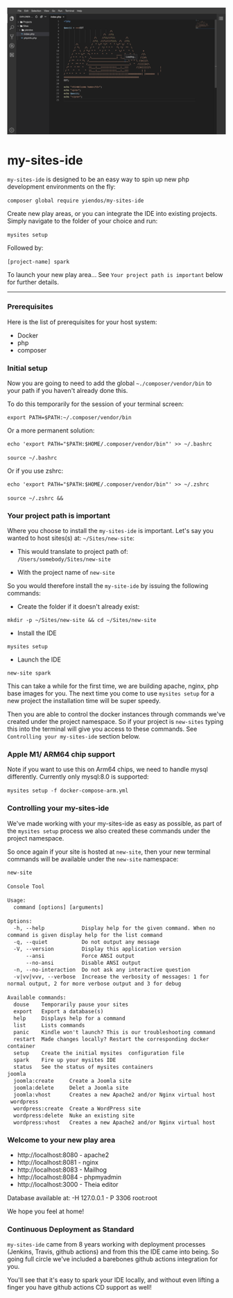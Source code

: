![Screenshot](/screenshot.png?raw=true)

# my-sites-ide

`my-sites-ide` is designed to be an easy way to spin up new php development environments on the fly: 

`composer global require yiendos/my-sites-ide`

Create new play areas, or you can integrate the IDE into existing projects. Simply navigate to the folder of your choice and run: 

`mysites setup`

Followed by: 

`[project-name] spark` 

To launch your new play area... See `Your project path is important` below for further details.

---

### Prerequisites

Here is the list of prerequisites for your host system:

* Docker
* php 
* composer

### Initial setup 

Now you are going to need to add the global `~./composer/vendor/bin` to your path if you haven't already done this. 

To do this temporarily for the session of your terminal screen: 

```
export PATH=$PATH:~/.composer/vendor/bin
````

Or a more permanent solution: 

```
echo 'export PATH="$PATH:$HOME/.composer/vendor/bin"' >> ~/.bashrc

source ~/.bashrc
```

Or if you use zshrc: 

```
echo 'export PATH="$PATH:$HOME/.composer/vendor/bin"' >> ~/.zshrc

source ~/.zshrc && 
```
### Your project path is important

Where you choose to install the `my-sites-ide` is important. Let's say you wanted to host sites(s) at: `~/Sites/new-site`: 

* This would translate to project path of:  
`/Users/somebody/Sites/new-site` 

* With the project name of 
`new-site`

So you would therefore install the `my-site-ide` by issuing the following commands: 

* Create the folder if it doesn't already exist: 
```
mkdir -p ~/Sites/new-site && cd ~/Sites/new-site
```

* Install the IDE 
```
mysites setup
```

* Launch the IDE 
```
new-site spark
```

This can take a while for the first time, we are building apache, nginx, php base images for you. The next time you come to use `mysites setup` for a new project the installation time will be super speedy. 

Then you are able to control the docker instances through commands we've created under the project namespace. So if your project is `new-sites` typing this into the terminal will give you access to these commands. See `Controlling your my-sites-ide` section below.


### Apple M1/ ARM64 chip support 

Note if you want to use this on Arm64 chips, we need to handle mysql differently. Currently only mysql:8.0 is supported: 

`mysites setup -f docker-compose-arm.yml`

### Controlling your my-sites-ide 

We've made working with your my-sites-ide as easy as possible, as part of the `mysites setup` process we also created these commands under the project namespace. 

So once again if your site is hosted at `new-site`, then your new terminal commands will be available under the `new-site` namespace: 

```
new-site 

Console Tool

Usage:
  command [options] [arguments]

Options:
  -h, --help            Display help for the given command. When no command is given display help for the list command
  -q, --quiet           Do not output any message
  -V, --version         Display this application version
      --ansi            Force ANSI output
      --no-ansi         Disable ANSI output
  -n, --no-interaction  Do not ask any interactive question
  -v|vv|vvv, --verbose  Increase the verbosity of messages: 1 for normal output, 2 for more verbose output and 3 for debug

Available commands:
  douse    Temporarily pause your sites
  export   Export a database(s)
  help     Displays help for a command
  list     Lists commands
  panic    Kindle won't launch? This is our troubleshooting command
  restart  Made changes locally? Restart the corresponding docker container
  setup    Create the initial mysites  configuration file
  spark    Fire up your mysites IDE
  status   See the status of mysites containers
joomla
  joomla:create     Create a Joomla site
  joomla:delete     Delet a Joomla site
  joomla:vhost      Creates a new Apache2 and/or Nginx virtual host
 wordpress
  wordpress:create  Create a WordPress site
  wordpress:delete  Nuke an existing site
  wordpress:vhost   Creates a new Apache2 and/or Nginx virtual host
``` 

### Welcome to your new play area 

* http://localhost:8080 - apache2
* http://localhost:8081 - nginx
* http://localhost:8083 - Mailhog
* http://localhost:8084 - phpmyadmin
* http://localhost:3000 - Theia editor

Database available at: -H 127.0.0.1 - P 3306 root:root

We hope you feel at home! 


### Continuous Deployment as Standard 

`my-sites-ide` came from 8 years working with deployment processes (Jenkins, Travis, github actions) and from this the IDE came into being. So going full circle we've included a barebones github actions integration for you. 

You'll see that it's easy to spark your IDE locally, and without even lifting a finger you have github actions CD support as well! 
